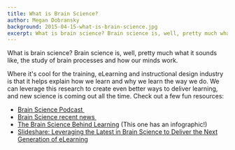 ```yaml
---
title: What is Brain Science?
author: Megan Dobransky
background: 2015-04-15-what-is-brain-science.jpg
excerpt: What is brain science? Brain science is, well, pretty much what it sounds like, the study of brain processes and how our minds work.
---
```

What is brain science? Brain science is, well, pretty much what it sounds like, the study of brain processes and how our minds work.

Where it's cool for the training, eLearning and instructional design industry is that it helps explain how we learn and why we learn the way we do. We can leverage this research to create even better ways to deliver learning, and new science is coming out all the time. Check out a few fun resources:

* [Brain Science Podcast ](http://bit.ly/1mwwnEc)
* [Brain Science recent news ](http://huff.to/1mwwobi)
* [The Brain Science Behind Learning](http://bit.ly/1mwwvnj) (This one has an infographic!)
* [Slideshare: Leveraging the Latest in Brain Science to Deliver the Next Generation of eLearning](http://slidesha.re/1mwwIGQ)
